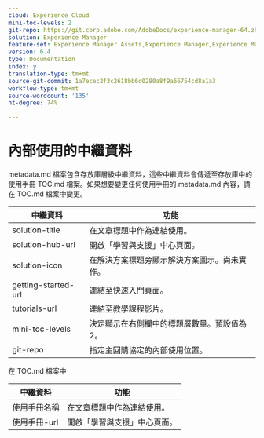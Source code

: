 ```yaml
---
cloud: Experience Cloud
mini-toc-levels: 2
git-repo: https://git.corp.adobe.com/AdobeDocs/experience-manager-64.zh-Hant
solution: Experience Manager
feature-set: Experience Manager Assets,Experience Manager,Experience Manager Sites, Experience Manager Forms
version: 6.4
type: Documentation
index: y
translation-type: tm+mt
source-git-commit: 1a7ecec2f3c2618bb6d0280a8f9a66754cd8a1a3
workflow-type: tm+mt
source-wordcount: '135'
ht-degree: 74%

---
```



# 內部使用的中繼資料

metadata.md 檔案包含存放庫層級中繼資料，這些中繼資料會傳遞至存放庫中的使用手冊 TOC.md 檔案。如果想要變更任何使用手冊的 metadata.md 內容，請在 TOC.md 檔案中變更。

| 中繼資料 | 功能 |
|--- |--- |
| solution-title | 在文章標題中作為連結使用。 |
| solution-hub-url | 開啟「學習與支援」中心頁面。 |
| solution-icon | 在解決方案標題旁顯示解決方案圖示。尚未實作。 |
| getting-started-url | 連結至快速入門頁面。 |
| tutorials-url | 連結至教學課程影片。 |
| mini-toc-levels | 決定顯示在右側欄中的標題層數量。預設值為 2。 |
| git-repo | 指定主回購協定的內部使用位置。 |

在 TOC.md 檔案中

| 中繼資料 | 功能 |
|--- |--- |
| 使用手冊名稱 | 在文章標題中作為連結使用。 |
| 使用手冊-url | 開啟「學習與支援」中心頁面。 |
